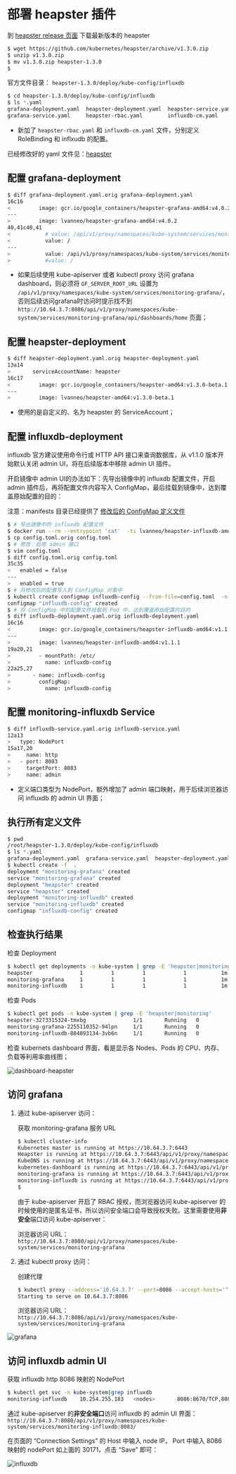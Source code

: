 # 部署 heapster 插件

到 [heapster release 页面](https://github.com/kubernetes/heapster/releases) 下载最新版本的 heapster

``` bash
$ wget https://github.com/kubernetes/heapster/archive/v1.3.0.zip
$ unzip v1.3.0.zip
$ mv v1.3.0.zip heapster-1.3.0
$
```

官方文件目录： `heapster-1.3.0/deploy/kube-config/influxdb`

``` bash
$ cd heapster-1.3.0/deploy/kube-config/influxdb
$ ls *.yaml
grafana-deployment.yaml  heapster-deployment.yaml  heapster-service.yaml  influxdb-deployment.yaml
grafana-service.yaml     heapster-rbac.yaml        influxdb-cm.yaml       influxdb-service.yaml
```

+ 新加了 `heapster-rbac.yaml` 和 `influxdb-cm.yaml` 文件，分别定义 RoleBinding 和 inflxudb 的配置。

已经修改好的 yaml 文件见：[heapster](./manifests/heapster)

## 配置 grafana-deployment

``` bash
$ diff grafana-deployment.yaml.orig grafana-deployment.yaml
16c16
<         image: gcr.io/google_containers/heapster-grafana-amd64:v4.0.2
---
>         image: lvanneo/heapster-grafana-amd64:v4.0.2
40,41c40,41
<           # value: /api/v1/proxy/namespaces/kube-system/services/monitoring-grafana/
<           value: /
---
>           value: /api/v1/proxy/namespaces/kube-system/services/monitoring-grafana/
>           #value: /
```

+ 如果后续使用 kube-apiserver 或者 kubectl proxy 访问 grafana dashboard，则必须将 `GF_SERVER_ROOT_URL` 设置为 `/api/v1/proxy/namespaces/kube-system/services/monitoring-grafana/`，否则后续访问grafana时访问时提示找不到`http://10.64.3.7:8086/api/v1/proxy/namespaces/kube-system/services/monitoring-grafana/api/dashboards/home` 页面；


## 配置 heapster-deployment

``` bash
$ diff heapster-deployment.yaml.orig heapster-deployment.yaml
13a14
>       serviceAccountName: heapster
16c17
<         image: gcr.io/google_containers/heapster-amd64:v1.3.0-beta.1
---
>         image: lvanneo/heapster-amd64:v1.3.0-beta.1
```

+ 使用的是自定义的、名为 heapster 的 ServiceAccount；

## 配置 influxdb-deployment

influxdb 官方建议使用命令行或 HTTP API 接口来查询数据库，从 v1.1.0 版本开始默认关闭 admin UI，将在后续版本中移除 admin UI 插件。

开启镜像中 admin UI的办法如下：先导出镜像中的 influxdb 配置文件，开启 admin 插件后，再将配置文件内容写入 ConfigMap，最后挂载到镜像中，达到覆盖原始配置的目的：

注意：manifests 目录已经提供了 [修改后的 ConfigMap 定义文件](./manifests/heapster/influxdb-cm.yaml)

``` bash
$ # 导出镜像中的 influxdb 配置文件
$ docker run --rm --entrypoint 'cat'  -ti lvanneo/heapster-influxdb-amd64:v1.1.1 /etc/config.toml >config.toml.orig
$ cp config.toml.orig config.toml
$ # 修改：启用 admin 接口
$ vim config.toml
$ diff config.toml.orig config.toml
35c35
<   enabled = false
---
>   enabled = true
$ # 将修改后的配置写入到 ConfigMap 对象中
$ kubectl create configmap influxdb-config --from-file=config.toml  -n kube-system
configmap "influxdb-config" created
$ # 将 ConfigMap 中的配置文件挂载到 Pod 中，达到覆盖原始配置的目的
$ diff influxdb-deployment.yaml.orig influxdb-deployment.yaml
16c16
<         image: gcr.io/google_containers/heapster-influxdb-amd64:v1.1.1
---
>         image: lvanneo/heapster-influxdb-amd64:v1.1.1
19a20,21
>         - mountPath: /etc/
>           name: influxdb-config
22a25,27
>       - name: influxdb-config
>         configMap:
>           name: influxdb-config
```

## 配置 monitoring-influxdb Service

``` bash
$ diff influxdb-service.yaml.orig influxdb-service.yaml
12a13
>   type: NodePort
15a17,20
>     name: http
>   - port: 8083
>     targetPort: 8083
>     name: admin
```

+ 定义端口类型为 NodePort，额外增加了 admin 端口映射，用于后续浏览器访问 influxdb 的 admin UI 界面；

## 执行所有定义文件

``` bash
$ pwd
/root/heapster-1.3.0/deploy/kube-config/influxdb
$ ls *.yaml
grafana-deployment.yaml  grafana-service.yaml  heapster-deployment.yaml  heapster-service.yaml  influxdb-deployment.yaml  influxdb-service.yaml
$ kubectl create -f  .
deployment "monitoring-grafana" created
service "monitoring-grafana" created
deployment "heapster" created
service "heapster" created
deployment "monitoring-influxdb" created
service "monitoring-influxdb" created
configmap "influxdb-config" created
```

## 检查执行结果

检查 Deployment

``` bash
$ kubectl get deployments -n kube-system | grep -E 'heapster|monitoring'
heapster               1         1         1            1           1m
monitoring-grafana     1         1         1            1           1m
monitoring-influxdb    1         1         1            1           1m
```

检查 Pods

``` bash
$ kubectl get pods -n kube-system | grep -E 'heapster|monitoring'
heapster-3273315324-tmxbg               1/1       Running   0          11m
monitoring-grafana-2255110352-94lpn     1/1       Running   0          11m
monitoring-influxdb-884893134-3vb6n     1/1       Running   0          11m
```

检查 kubernets dashboard 界面，看是显示各 Nodes、Pods 的 CPU、内存、负载等利用率曲线图；

![dashboard-heapster](./images/dashboard-heapster.png)

## 访问 grafana

1. 通过 kube-apiserver 访问：

    获取 monitoring-grafana 服务 URL

    ``` bash
    $ kubectl cluster-info
    Kubernetes master is running at https://10.64.3.7:6443
    Heapster is running at https://10.64.3.7:6443/api/v1/proxy/namespaces/kube-system/services/heapster
    KubeDNS is running at https://10.64.3.7:6443/api/v1/proxy/namespaces/kube-system/services/kube-dns
    kubernetes-dashboard is running at https://10.64.3.7:6443/api/v1/proxy/namespaces/kube-system/services/kubernetes-dashboard
    monitoring-grafana is running at https://10.64.3.7:6443/api/v1/proxy/namespaces/kube-system/services/monitoring-grafana
    monitoring-influxdb is running at https://10.64.3.7:6443/api/v1/proxy/namespaces/kube-system/services/monitoring-influxdb
    $
    ```

    由于 kube-apiserver 开启了 RBAC 授权，而浏览器访问 kube-apiserver 的时候使用的是匿名证书，所以访问安全端口会导致授权失败。这里需要使用**非安全**端口访问 kube-apiserver：

    浏览器访问 URL： `http://10.64.3.7:8080/api/v1/proxy/namespaces/kube-system/services/monitoring-grafana`

1. 通过 kubectl proxy 访问：

    创建代理

    ``` bash
    $ kubectl proxy --address='10.64.3.7' --port=8086 --accept-hosts='^*$'
    Starting to serve on 10.64.3.7:8086
    ```

    浏览器访问 URL：`http://10.64.3.7:8086/api/v1/proxy/namespaces/kube-system/services/monitoring-grafana`

![grafana](./images/grafana.png)

## 访问 influxdb admin UI

获取 influxdb http 8086 映射的 NodePort

``` bash
$ kubectl get svc -n kube-system|grep influxdb
monitoring-influxdb    10.254.255.183   <nodes>       8086:8670/TCP,8083:8595/TCP   21m
```

通过 kube-apiserver 的**非安全端口**访问 influxdb 的 admin UI 界面：
`http://10.64.3.7:8080/api/v1/proxy/namespaces/kube-system/services/monitoring-influxdb:8083/`

在页面的 “Connection Settings” 的 Host 中输入 node IP， Port 中输入 8086 映射的 nodePort 如上面的 30171，点击 “Save” 即可：

![influxdb](./images/influxdb.png)